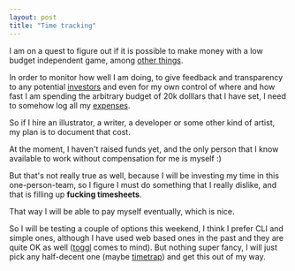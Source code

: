 ```yaml
---
layout: post
title: "Time tracking"
---
```


I am on a quest to figure out if it is possible to make money with
a low budget independent game, among [other things][the bet].

In order to monitor how well I am doing, to give feedback and transparency
to any potential [investors][crowdsale] and even for my own control
of where and how fast I am spending the arbitrary budget
of 20k dolllars that I have set, I need to somehow log all my [expenses][expenses].

So if I hire an illustrator, a writer, a developer or some other kind of
artist, my plan is to document that cost.

At the moment, I haven't raised funds yet, and the only person
that I know available to work without compensation for me is myself :)

But that's not really true as well, because I will be investing my
time in this one-person-team, so I figure I must do something that I
really dislike, and that is filling up **fucking timesheets**.

That way I will be able to pay myself eventually, which is nice.

So I will be testing a couple of options this weekend, I think I prefer
CLI and simple ones, although I have used web based ones in the past 
and they are quite OK as well ([toggl][toggl] comes to mind). But nothing super fancy,
I will just pick any half-decent one (maybe [timetrap][timetrap]) and get this out of my way.

[the bet]: http://blog.20kbudget.com/2017/02/16/the-bet.html
[crowdsale]: http://blog.20kbudget.com/2017/02/17/crowdsale.html<Paste>
[expenses]: https://github.com/20kbudget/expenses
[toggl]: https://toggl.com/
[timetrap]: https://github.com/samg/timetrap

